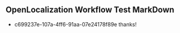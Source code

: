 ## OpenLocalization Workflow Test MarkDown
* c699237e-107a-4ff6-91aa-07e24178f89e thanks!

<!--HONumber=Jul16_HO3-->


